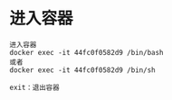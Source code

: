 # 进入容器
```Plain Text
进入容器
docker exec -it 44fc0f0582d9 /bin/bash
或者
docker exec -it 44fc0f0582d9 /bin/sh

exit：退出容器
```
